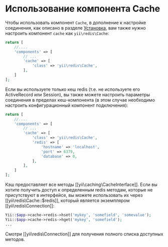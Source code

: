 Использование компонента Cache
=========================

Чтобы использовать компонент `Cache`, в дополнение к настройке соединения, как описано в разделе [Установка](installation.md), вам также нужно настроить компонент `cache` как `yii\redis\Cache`:

```php
return [
    //....
    'components' => [
        // ...
        'cache' => [
            'class' => 'yii\redis\Cache',
        ],
    ]
];
```

Если вы используете только кеш redis (т.е. не используете его ActiveRecord или Session), вы также можете настроить параметры соединения в пределах кеш-компонента (в этом случае необходимо настроить конфигурационный компонент подключения):

```php
return [
    //....
    'components' => [
        // ...
        'cache' => [
            'class' => 'yii\redis\Cache',
            'redis' => [
                'hostname' => 'localhost',
                'port' => 6379,
                'database' => 0,
            ],
        ],
    ]
];
```

Кэш предоставляет все методы [[yii\caching\CacheInterface]]. Если вы хотите получить доступ к определенным redis методам, которые не присутствуют
в интерфейсе, вы можете использовать их через [[yii\redis\Cache::$redis]], который является экземпляром [[yii\redis\Connection]]:

```php
Yii::$app->cache->redis->hset('mykey', 'somefield', 'somevalue');
Yii::$app->cache->redis->hget('mykey', 'somefield');
...
```
Смотри [[yii\redis\Connection]] для получения полного списка доступных методов.